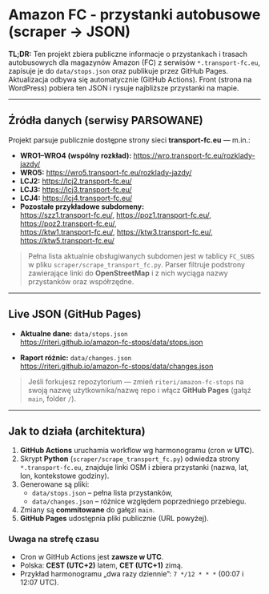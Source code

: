 # Amazon FC - przystanki autobusowe (scraper -> JSON)

**TL;DR:** Ten projekt zbiera publiczne informacje o przystankach i trasach autobusowych dla magazynów Amazon (FC) z serwisów `*.transport-fc.eu`, zapisuje je do `data/stops.json` oraz publikuje przez GitHub Pages. Aktualizacja odbywa się automatycznie (GitHub Actions). Front (strona na WordPress) pobiera ten JSON i rysuje najbliższe przystanki na mapie.

---

## Źródła danych (serwisy PARSOWANE)

Projekt parsuje publicznie dostępne strony sieci **transport-fc.eu** — m.in.:

- **WRO1–WRO4 (wspólny rozkład):** https://wro.transport-fc.eu/rozklady-jazdy/
- **WRO5:** https://wro5.transport-fc.eu/rozklady-jazdy/
- **LCJ2:** https://lcj2.transport-fc.eu/
- **LCJ3:** https://lcj3.transport-fc.eu/
- **LCJ4:** https://lcj4.transport-fc.eu/
- **Pozostałe przykładowe subdomeny:**  
  https://szz1.transport-fc.eu/, https://poz1.transport-fc.eu/, https://poz2.transport-fc.eu/,  
  https://ktw1.transport-fc.eu/, https://ktw3.transport-fc.eu/, https://ktw5.transport-fc.eu/

> Pełna lista aktualnie obsługiwanych subdomen jest w tablicy `FC_SUBS` w pliku `scraper/scrape_transport_fc.py`. Parser filtruje podstrony zawierające linki do **OpenStreetMap** i z nich wyciąga nazwy przystanków oraz współrzędne.

---

## Live JSON (GitHub Pages)

- **Aktualne dane:** `data/stops.json`  
  https://riteri.github.io/amazon-fc-stops/data/stops.json

- **Raport różnic:** `data/changes.json`  
  https://riteri.github.io/amazon-fc-stops/data/changes.json

> Jeśli forkujesz repozytorium — zmień `riteri/amazon-fc-stops` na swoją nazwę użytkownika/nazwę repo i włącz **GitHub Pages** (gałąź `main`, folder `/`).

---

## Jak to działa (architektura)

1. **GitHub Actions** uruchamia workflow wg harmonogramu (cron w **UTC**).  
2. Skrypt **Python** (`scraper/scrape_transport_fc.py`) odwiedza strony `*.transport-fc.eu`, znajduje linki OSM i zbiera przystanki (nazwa, lat, lon, kontekstowe godziny).  
3. Generowane są pliki:  
   - `data/stops.json` – pełna lista przystanków,  
   - `data/changes.json` – różnice względem poprzedniego przebiegu.  
4. Zmiany są **commitowane** do gałęzi `main`.  
5. **GitHub Pages** udostępnia pliki publicznie (URL powyżej).

### Uwaga na strefę czasu
- Cron w GitHub Actions jest **zawsze w UTC**.  
- Polska: **CEST (UTC+2)** latem, **CET (UTC+1)** zimą.  
- Przykład harmonogramu „dwa razy dziennie”: `7 */12 * * *` (00:07 i 12:07 UTC).
